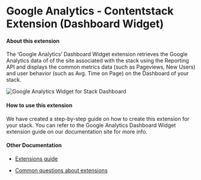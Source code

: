 #  Google Analytics - Contentstack Extension (Dashboard Widget)

####  About this extension

The ‘Google Analytics’ Dashboard Widget extension retrieves the Google Analytics data of of the site associated with the stack using the Reporting API and displays the common metrics data (such as Pageviews, New Users) and user behavior (such as Avg. Time on Page) on the Dashboard of your stack.

![Google Analytics Widget for Stack Dashboard](https://images.contentstack.io/v3/assets/blt4e38da5adaab83fb/bltb6e3aa0a9188a3ab/5ca608dace43ee193331157b/Google_Analytics.PNG)

####  How to use this extension 

We have created a step-by-step guide on how to create this extension for your stack. You can refer to the Google Analytics Dashboard Widget extension guide on our documentation site for more info. 


####  Other Documentation

- [Extensions guide](http://www.contentstack.com/docs/guide/extensions)

- [Common questions about extensions](https://www.contentstack.com/docs/faqs#extensions)

